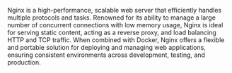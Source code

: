Nginx is a high-performance, scalable web server that efficiently handles multiple protocols and tasks. Renowned for its ability to manage a large number of concurrent connections with low memory usage, Nginx is ideal for serving static content, acting as a reverse proxy, and load balancing HTTP and TCP traffic. When combined with Docker, Nginx offers a flexible and portable solution for deploying and managing web applications, ensuring consistent environments across development, testing, and production.
